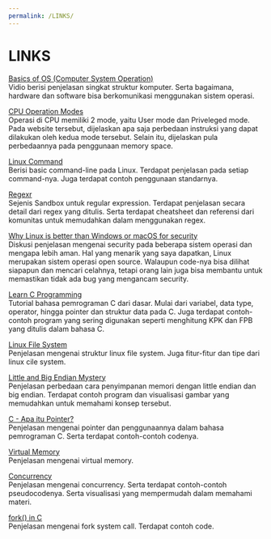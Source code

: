 ```yaml
---
permalink: /LINKS/
---
```


# LINKS

[Basics of OS (Computer System Operation)](https://www.youtube.com/watch?v=VjPgYcQqqN0&ab_channel=NesoAcademy)<br>
Vidio berisi penjelasan singkat struktur komputer. Serta bagaimana, hardware dan software bisa berkomunikasi menggunakan sistem operasi.

[CPU Operation Modes](http://resource.renesas.com/lib/eng/e_learnig/sh4/07/index.html)<br>
Operasi di CPU memiliki 2 mode, yaitu User mode dan Priveleged mode. Pada website tersebut, dijelaskan apa saja perbedaan instruksi yang dapat dilakukan oleh kedua mode tersebut. Selain itu, dijelaskan pula perbedaannya pada penggunaan memory space.

[Linux Command](https://www.hostinger.com/tutorials/linux-commands)<br>
Berisi basic command-line pada Linux. Terdapat penjelasan pada setiap command-nya. Juga terdapat contoh penggunaan standarnya.

[Regexr](https://regexr.com/)<br>
Sejenis Sandbox untuk regular expression. Terdapat penjelasan secara detail dari regex yang ditulis. Serta terdapat cheatsheet dan referensi dari komunitas untuk memudahkan dalam menggunakan regex.

[Why Linux is better than Windows or macOS for security](https://www.computerworld.com/article/3252823/why-linux-is-better-than-windows-or-macos-for-security.html)<br>
Diskusi penjelasan mengenai security pada beberapa sistem operasi dan mengapa lebih aman. Hal yang menarik yang saya dapatkan, Linux merupakan sistem operasi open source. Walaupun code-nya bisa dilihat siapapun dan mencari celahnya, tetapi orang lain juga bisa membantu untuk memastikan tidak ada bug yang mengancam security.

[Learn C Programming](https://www.programiz.com/c-programming)<br>
Tutorial bahasa pemrograman C dari dasar. Mulai dari variabel, data type, operator, hingga pointer dan struktur data pada C. Juga terdapat contoh-contoh program yang sering digunakan seperti menghitung KPK dan FPB yang ditulis dalam bahasa C.

[Linux File System](https://www.javatpoint.com/linux-file-system)<br>
Penjelasan mengenai struktur linux file system. Juga fitur-fitur dan tipe dari linux cile system.

[Little and Big Endian Mystery](https://www.geeksforgeeks.org/little-and-big-endian-mystery/)<br>
Penjelasan perbedaan cara penyimpanan memori dengan little endian dan big endian. Terdapat contoh program dan visualisasi gambar yang memudahkan untuk memahami konsep tersebut.

[C - Apa itu Pointer?](https://www.petanikode.com/c-pointer/)<br>
Penjelasan mengenai pointer dan penggunaannya dalam bahasa pemrograman C. Serta terdapat contoh-contoh codenya.

[Virtual Memory](https://searchstorage.techtarget.com/definition/virtual-memory)<br>
Penjelasan mengenai virtual memory.

[Concurrency](https://web.mit.edu/6.005/www/fa14/classes/17-concurrency/#processes_threads_time-slicing)<br>
Penjelasan mengenai concurrency. Serta terdapat contoh-contoh pseudocodenya. Serta visualisasi yang mempermudah dalam memahami materi.

[fork() in C](https://www.geeksforgeeks.org/fork-system-call/)<br>
Penjelasan mengenai fork system call. Terdapat contoh code.
